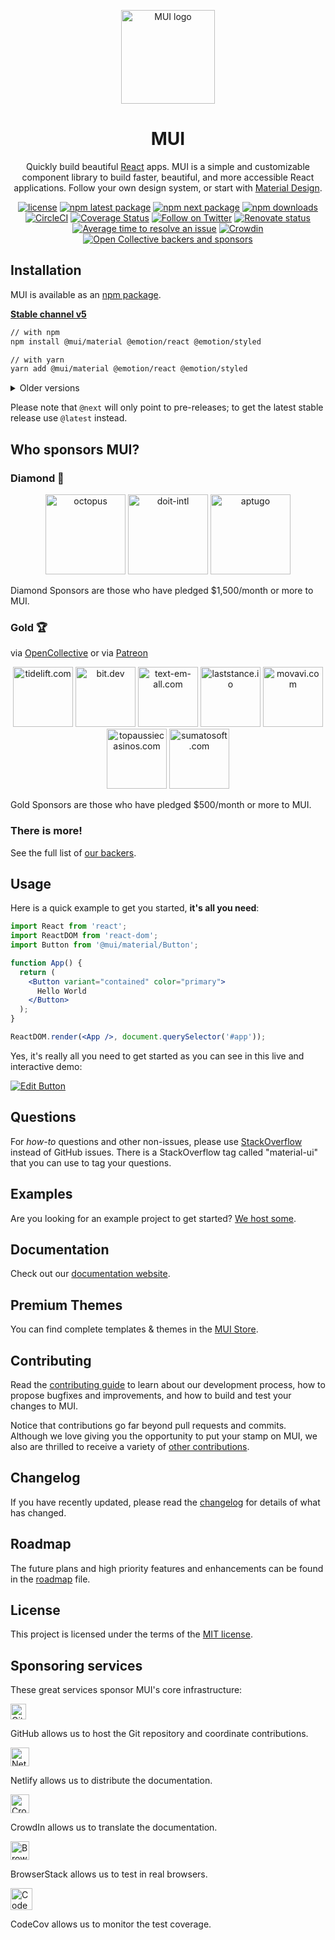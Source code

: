 <p align="center">
  <a href="https://mui.com/" rel="noopener" target="_blank"><img width="150" src="https://mui.com/static/logo.svg" alt="MUI logo"></a></p>
</p>

<h1 align="center">MUI</h1>

<div align="center">

Quickly build beautiful [React](https://reactjs.org/) apps. MUI is a simple and customizable component library to build faster, beautiful, and more accessible React applications. Follow your own design system, or start with [Material Design](https://material.io/design/introduction/).

[![license](https://img.shields.io/badge/license-MIT-blue.svg)](https://github.com/mui-org/material-ui/blob/HEAD/LICENSE)
[![npm latest package](https://img.shields.io/npm/v/@mui/material/latest.svg)](https://www.npmjs.com/package/@mui/material)
[![npm next package](https://img.shields.io/npm/v/@mui/material/next.svg)](https://www.npmjs.com/package/@mui/material)
[![npm downloads](https://img.shields.io/npm/dm/@mui/material.svg)](https://www.npmjs.com/package/@mui/material)
[![CircleCI](https://circleci.com/gh/mui-org/material-ui/tree/master.svg?style=shield)](https://app.circleci.com/pipelines/github/mui-org/material-ui?branch=master)
[![Coverage Status](https://img.shields.io/codecov/c/github/mui-org/material-ui/master.svg)](https://codecov.io/gh/mui-org/material-ui/branch/master)
[![Follow on Twitter](https://img.shields.io/twitter/follow/MaterialUI.svg?label=follow+Material-UI)](https://twitter.com/MaterialUI)
[![Renovate status](https://img.shields.io/badge/renovate-enabled-brightgreen.svg)](https://github.com/mui-org/material-ui/issues/27062)
[![Average time to resolve an issue](https://isitmaintained.com/badge/resolution/mui-org/material-ui.svg)](https://isitmaintained.com/project/mui-org/material-ui 'Average time to resolve an issue')
[![Crowdin](https://badges.crowdin.net/material-ui-docs/localized.svg)](https://translate.mui.com/project/material-ui-docs)
[![Open Collective backers and sponsors](https://img.shields.io/opencollective/all/mui)](https://opencollective.com/mui)

</div>

## Installation

MUI is available as an [npm package](https://www.npmjs.com/package/@mui/material).

**[Stable channel v5](https://mui.com/)**

```sh
// with npm
npm install @mui/material @emotion/react @emotion/styled

// with yarn
yarn add @mui/material @emotion/react @emotion/styled
```

<details>
  <summary>Older versions</summary>

- **[v4.x](https://v4.mui.com/)** ([Migration from v4 to v5](https://mui.com/guides/migration-v4/))
- **[v3.x](https://v3.mui.com/)** ([Migration from v3 to v4](https://mui.com/guides/migration-v3/))
- **[v0.x](https://v0.mui.com/)** ([Migration to v1](https://mui.com/guides/migration-v0x/))

</details>

Please note that `@next` will only point to pre-releases; to get the latest stable release use `@latest` instead.

## Who sponsors MUI?

### Diamond 💎

<p align="center">
  <a href="https://octopus.com/?utm_source=MUI&utm_medium=referral&utm_content=readme" rel="noopener sponsored" target="_blank"><img height="128" width="128" src="https://avatars3.githubusercontent.com/u/1287123?s=256" alt="octopus" title="Repeatable, reliable deployments" loading="lazy" /></a>
  <a href="https://www.doit-intl.com/?utm_source=MUI&utm_medium=referral&utm_content=readme" rel="noopener sponsored" target="_blank"><img height="128" width="128" src="https://avatars3.githubusercontent.com/u/8424863?s=256" alt="doit-intl" title="Management Platform for Google Cloud and AWS" loading="lazy" /></a>
  <a href="https://www.aptugo.com/?utm_source=MUI&utm_medium=referral&utm_content=readme" rel="noopener sponsored" target="_blank"><img height="128" width="128" src="https://www.aptugo.com/img/favicon.png" alt="aptugo" title="Augmented Software Development Platform" loading="lazy" /></a>
</p>

Diamond Sponsors are those who have pledged \$1,500/month or more to MUI.

### Gold 🏆

via [OpenCollective](https://opencollective.com/mui) or via [Patreon](https://www.patreon.com/oliviertassinari)

<p align="center">
  <a href="https://tidelift.com/subscription/pkg/npm-material-ui?utm_source=npm-material-ui&utm_medium=referral&utm_campaign=homepage" rel="noopener sponsored" target="_blank"><img height="96" width="96" src="https://github.com/tidelift.png?size=192" alt="tidelift.com" title="Enterprise-ready open-source software" loading="lazy" /></a>
  <a href="https://bit.dev/?utm_source=MUI&utm_medium=referral&utm_content=readme" rel="noopener sponsored" target="_blank" style="margin-rig ht: 16px;"><img height="96" width="96" src="https://github.com/teambit.png?size=192" alt="bit.dev" title="The fastest way to share code" loading="lazy" /></a>
  <a href="https://www.text-em-all.com/?utm_source=MUI&utm_medium=referral&utm_content=readme" rel="noopener sponsored" target="_blank"><img src="https://images.opencollective.com/callemall/09710fe/logo/192.png" alt="text-em-all.com" title="Mass Text Messaging & Automated Calling" height="96" width="96" loading="lazy"></a>
  <a href="https://www.laststance.io/?utm_source=MUI&utm_medium=referral&utm_content=readme" rel="noopener sponsored" target="_blank"><img height="96" width="96" src="https://images.opencollective.com/laststance/daffd6c/avatar/192.png" alt="laststance.io" title="Indipendent organization for OSS activity based on Tokyo" loading="lazy" /></a>
  <a href="https://www.movavi.com/?utm_source=MUI&utm_medium=referral&utm_content=readme" rel="noopener sponsored" target="_blank"><img height="96" width="96" src="https://images.opencollective.com/movavi-software/a1d0167/logo/192.png" alt="movavi.com" title="Screen recorder for Mac" loading="lazy" /></a>
  <a href="https://topaussiecasinos.com/?utm_source=MUI&utm_medium=referral&utm_content=readme" rel="noopener sponsored" target="_blank"><img height="96" width="96" src="https://images.opencollective.com/aussiecasinohex/923df37/logo/192.png" alt="topaussiecasinos.com" title="Aussie Gambling Guide" loading="lazy" /></a>
  <a href="https://sumatosoft.com/?utm_source=MUI&utm_medium=referral&utm_content=readme" rel="noopener sponsored" target="_blank"><img height="96" width="96" src="https://images.opencollective.com/sumatosoft_company/0b78570/avatar/192.png" alt="sumatosoft.com" title="We help companies to digitalize their businesses" loading="lazy" /></a>
</p>

Gold Sponsors are those who have pledged \$500/month or more to MUI.

### There is more!

See the full list of [our backers](https://mui.com/discover-more/backers/).

## Usage

Here is a quick example to get you started, **it's all you need**:

```jsx
import React from 'react';
import ReactDOM from 'react-dom';
import Button from '@mui/material/Button';

function App() {
  return (
    <Button variant="contained" color="primary">
      Hello World
    </Button>
  );
}

ReactDOM.render(<App />, document.querySelector('#app'));
```

Yes, it's really all you need to get started as you can see in this live and interactive demo:

[![Edit Button](https://codesandbox.io/static/img/play-codesandbox.svg)](https://codesandbox.io/s/4j7m47vlm4)

## Questions

For _how-to_ questions and other non-issues,
please use [StackOverflow](https://stackoverflow.com/questions/tagged/mui) instead of GitHub issues.
There is a StackOverflow tag called "material-ui" that you can use to tag your questions.

## Examples

Are you looking for an example project to get started?
[We host some](https://mui.com/getting-started/example-projects/).

## Documentation

Check out our [documentation website](https://mui.com/).

## Premium Themes

You can find complete templates & themes in the [MUI Store](https://mui.com/store/?utm_source=docs&utm_medium=referral&utm_campaign=readme-store).

## Contributing

Read the [contributing guide](/CONTRIBUTING.md) to learn about our development process, how to propose bugfixes and improvements, and how to build and test your changes to MUI.

Notice that contributions go far beyond pull requests and commits.
Although we love giving you the opportunity to put your stamp on MUI, we also are thrilled to receive a variety of [other contributions](https://mui.com/getting-started/faq/#mui-is-awesome-how-can-i-support-the-project).

## Changelog

If you have recently updated, please read the [changelog](https://github.com/mui-org/material-ui/releases) for details of what has changed.

## Roadmap

The future plans and high priority features and enhancements can be found in the [roadmap](https://mui.com/discover-more/roadmap/) file.

## License

This project is licensed under the terms of the
[MIT license](/LICENSE).

## Sponsoring services

These great services sponsor MUI's core infrastructure:

[<img loading="lazy" alt="GitHub" src="https://github.githubassets.com/images/modules/logos_page/GitHub-Logo.png" height="25">](https://github.com/)

GitHub allows us to host the Git repository and coordinate contributions.

[<img loading="lazy" alt="Netlify" src="https://cdn.netlify.com/15ecf59b59c9d04b88097c6b5d2c7e8a7d1302d0/1b6d6/img/press/logos/full-logo-light.svg" height="30">](https://www.netlify.com/)

Netlify allows us to distribute the documentation.

[<img loading="lazy" alt="CrowdIn" src="https://support.crowdin.com/assets/logos/crowdin-logo1-small.png" height="30">](https://crowdin.com/)

CrowdIn allows us to translate the documentation.

[<img loading="lazy" alt="BrowserStack" src="https://www.browserstack.com/images/mail/browserstack-logo-footer.png" height="30">](https://www.browserstack.com/)

BrowserStack allows us to test in real browsers.

[<img loading="lazy" alt="CodeCov" src="https://github.com/codecov.png?size=70" width="35" height="35">](https://codecov.io/)

CodeCov allows us to monitor the test coverage.
